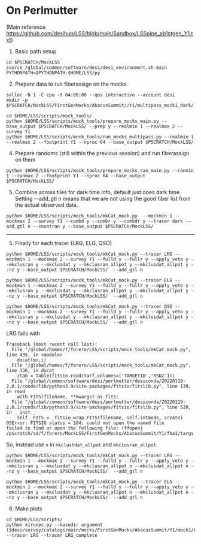 

# On Perlmutter

(Main reference https://github.com/desihub/LSS/blob/main/Sandbox/LSSpipe_ab1stgen_Y1.txt)

1. Basic path setup

```
cd $PSCRATCH/MockLSS
source /global/common/software/desi/desi_environment.sh main
PYTHONPATH=$PYTHONPATH:$HOME/LSS/py
```


2. Prepare data to run fiberassign on the mocks

```
salloc -N 1 -C cpu -t 04:00:00 --qos interactive --account desi
mkdir -p $PSCRATCH/MockLSS/FirstGenMocks/AbacusSummit//Y1/multipass_mock1_dark/

cd $HOME/LSS/scripts/mock_tools/
python $HOME/LSS/scripts/mock_tools/prepare_mocks_main.py --base_output $PSCRATCH/MockLSS/ --prep y --realmin 1 --realmax 2 --survey Y1 
python $HOME/LSS/scripts/mock_tools/run_mocks_multipass.py --realmin 1 --realmax 2 --footprint Y1 --nproc 64 --base_output $PSCRATCH/MockLSS/ 
````


4. Prepare randoms (still within the previous session) and run fiberassign on them

```
python $HOME/LSS/scripts/mock_tools/prepare_mocks_ran_main.py --ranmin 1 --ranmax 2 --footprint Y1 --nproc 64 --base_output $PSCRATCH/MockLSS/
```



5. Combine across tiles for dark time info, default just does dark time. 
   Setting --add_gtl n means that we are not using the good fiber list from the actual observed data.

```
python $HOME/LSS/scripts/mock_tools/mkCat_mock.py  --mockmin 1 --mockmax 2 --survey Y1 --combd y --combr y --combdr y --tracer dark --add_gtl n --countran y --base_output $PSCRATCH/MockLSS/
```
----

5. Finally for each tracer (LRG, ELG, QSO)

```
python $HOME/LSS/scripts/mock_tools/mkCat_mock.py --tracer LRG --mockmin 1 --mockmax 2 --survey Y1 --fulld y --fullr y --apply_veto y --mkclusran y --mkclusdat y --mkclusran_allpot y --mkclusdat_allpot y --nz y --base_output $PSCRATCH/MockLSS/  --add_gtl n

python $HOME/LSS/scripts/mock_tools/mkCat_mock.py --tracer ELG --mockmin 1 --mockmax 2 --survey Y1 --fulld y --fullr y --apply_veto y --mkclusran y --mkclusdat y --mkclusran_allpot y --mkclusdat_allpot y --nz y --base_output $PSCRATCH/MockLSS/  --add_gtl n

python $HOME/LSS/scripts/mock_tools/mkCat_mock.py --tracer QSO --mockmin 1 --mockmax 2 --survey Y1 --fulld y --fullr y --apply_veto y --mkclusran y --mkclusdat y --mkclusran_allpot y --mkclusdat_allpot y --nz y --base_output $PSCRATCH/MockLSS/  --add_gtl n
```

LRG fails with

```
Traceback (most recent call last):
  File "/global/homes/f/forero/LSS/scripts/mock_tools/mkCat_mock.py", line 435, in <module>
    docat(mn,i)
  File "/global/homes/f/forero/LSS/scripts/mock_tools/mkCat_mock.py", line 336, in docat
    ztab = Table(fitsio.read(tarf,columns=['TARGETID','RSDZ']))
  File "/global/common/software/desi/perlmutter/desiconda/20220119-2.0.1/conda/lib/python3.9/site-packages/fitsio/fitslib.py", line 139, in read
    with FITS(filename, **kwargs) as fits:
  File "/global/common/software/desi/perlmutter/desiconda/20220119-2.0.1/conda/lib/python3.9/site-packages/fitsio/fitslib.py", line 520, in __init__
    self._FITS = _fitsio_wrap.FITS(filename, self.intmode, create)
OSError: FITSIO status = 104: could not open the named file
failed to find or open the following file: (ffopen)
/pscratch/sd/f/forero/MockLSS/FirstGenMocks/AbacusSummit/Y1/fba1/targs.fits
```
So, instead use `n` in `mkclustdat_allpot` and `mkclusran_allpot`.

```
python $HOME/LSS/scripts/mock_tools/mkCat_mock.py --tracer LRG --mockmin 1 --mockmax 2 --survey Y1 --fulld y --fullr y --apply_veto y --mkclusran y --mkclusdat y --mkclusran_allpot n --mkclusdat_allpot n --nz y --base_output $PSCRATCH/MockLSS/  --add_gtl n

python $HOME/LSS/scripts/mock_tools/mkCat_mock.py --tracer ELG --mockmin 1 --mockmax 2 --survey Y1 --fulld y --fullr y --apply_veto y --mkclusran y --mkclusdat y --mkclusran_allpot n --mkclusdat_allpot n --nz y --base_output $PSCRATCH/MockLSS/  --add_gtl n
```


6. Make plots

```
cd $HOME/LSS/scripts/
python xirunpc.py --basedir argument ($desi/survey/catalogs/main/mocks/FirstGenMocks/AbacusSummit/Y1/mock1/LSScats/ --tracer LRG --tracer LRG_complete
```
